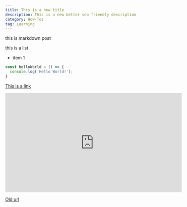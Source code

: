 ```yaml
---
title: This is a new title
description: This is a new better seo friendly description
category: How-Tos
tag: Learning
---
```


this is markdown post

this is a list 

- item 1

```js
const helloWorld = () => {
  console.log('Hello World!');
}
```

[This is a link](https://nofluffdigital.com/)

<iframe width="560" height="315" src="https://www.youtube.com/embed/Pb4SxgwCR_M" frameborder="0" allow="accelerometer; autoplay; encrypted-media; gyroscope; picture-in-picture" allowfullscreen></iframe>

[Old url](/blog/how-tos/tutorial/)